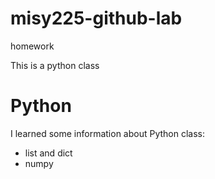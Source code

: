# misy225-github-lab
 homework

This is a python class

# Python 

I learned some information about Python class:
- list and dict
- numpy

